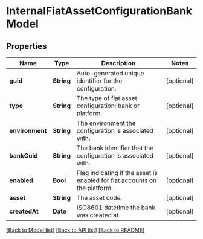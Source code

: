 # InternalFiatAssetConfigurationBankModel

## Properties
Name | Type | Description | Notes
------------ | ------------- | ------------- | -------------
**guid** | **String** | Auto-generated unique identifier for the configuration. | [optional] 
**type** | **String** | The type of fiat asset configuration: bank or platform. | [optional] 
**environment** | **String** | The environment the configuration is associated with. | [optional] 
**bankGuid** | **String** | The bank identifier that the configuration is associated with. | [optional] 
**enabled** | **Bool** | Flag indicating if the asset is enabled for fiat accounts on the platform. | [optional] 
**asset** | **String** | The asset code. | [optional] 
**createdAt** | **Date** | ISO8601 datetime the bank was created at. | [optional] 

[[Back to Model list]](../README.md#documentation-for-models) [[Back to API list]](../README.md#documentation-for-api-endpoints) [[Back to README]](../README.md)


